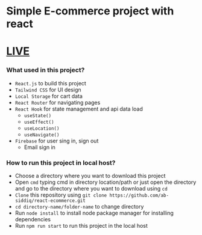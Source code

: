 # Simple E-commerce project with react
# [LIVE](https://ema-john-simple-6ff77.firebaseapp.com/)
### What used in this project?
- `React.js` to build this project
- `Tailwind CSS` for UI design
- `Local Storage` for cart data
- `React Router` for navigating pages
- `React Hook` for state management and api data load
    - `useState()`
    - `useEffect()`
    - `useLocation()`
    - `useNavigate()`
- `Firebase` for user sing in, sign out
    - Email sign in

### How to run this project in local host?

- Choose a directory where you want to download this project
- Open `cmd` typing cmd in directory location/path or just open the directory and go to the directory where you want to download using `cd`  
- `Clone` this repository using `git clone https://github.com/ab-siddiq/react-ecommerce.git`
- `cd directory-name/folder-name` to change directory
- Run `node install` to install node package manager for installing dependencies
- Run `npm run start` to run this project in the local host

